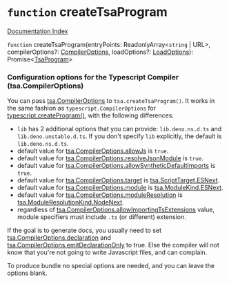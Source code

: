 # `function` createTsaProgram

[Documentation Index](../README.md)

`function` createTsaProgram(entryPoints: ReadonlyArray\<`string` | URL>, compilerOptions?: [CompilerOptions](../interface.CompilerOptions/README.md), loadOptions?: [LoadOptions](../type.LoadOptions/README.md)): Promise\<[TsaProgram](../interface.TsaProgram/README.md)>

### Configuration options for the Typescript Compiler (tsa.CompilerOptions)

You can pass [tsa.CompilerOptions](../interface.CompilerOptions/README.md) to `tsa.createTsaProgram()`. It works in the same fashion as `typescript.CompilerOptions` for [typescript.createProgram()](../function.createProgram/README.md), with the following differences:
- `lib` has 2 additional options that you can provide: `lib.deno.ns.d.ts` and `lib.deno.unstable.d.ts`. If you don't specify `lib` explicitly, the default is `lib.deno.ns.d.ts`.
- default value for [tsa.CompilerOptions.allowJs](../interface.CompilerOptions/README.md#-allowjs-boolean) is `true`.
- default value for [tsa.CompilerOptions.resolveJsonModule](../interface.CompilerOptions/README.md#-resolvejsonmodule-boolean) is `true`.
- default value for [tsa.CompilerOptions.allowSyntheticDefaultImports](../interface.CompilerOptions/README.md#-allowsyntheticdefaultimports-boolean) is `true`.
- default value for [tsa.CompilerOptions.target](../interface.CompilerOptions/README.md#-target-scripttarget) is [tsa.ScriptTarget.ESNext](../enum.ScriptTarget/README.md#esnext--99).
- default value for [tsa.CompilerOptions.module](../interface.CompilerOptions/README.md#-module-modulekind) is [tsa.ModuleKind.ESNext](../enum.ModuleKind/README.md#esnext--99).
- default value for [tsa.CompilerOptions.moduleResolution](../interface.CompilerOptions/README.md#-moduleresolution-moduleresolutionkind) is [tsa.ModuleResolutionKind.NodeNext](../enum.ModuleResolutionKind/README.md#nodenext--99).
- regardless of [tsa.CompilerOptions.allowImportingTsExtensions](../interface.CompilerOptions/README.md#-allowimportingtsextensions-boolean) value, module specifiers must include `.ts` (or different) extension.

If the goal is to generate docs, you usually need to set [tsa.CompilerOptions.declaration](../interface.CompilerOptions/README.md#-declaration-boolean) and [tsa.CompilerOptions.emitDeclarationOnly](../interface.CompilerOptions/README.md#-emitdeclarationonly-boolean) to true.
Else the compiler will not know that you're not going to write Javascript files, and can complain.

To produce bundle no special options are needed, and you can leave the options blank.

